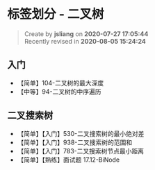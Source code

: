 标签划分 - 二叉树
===

> Create by **jsliang** on **2020-07-27 17:05:44**  
> Recently revised in **2020-08-05 15:24:24**

## 入门

* 【简单】104-二叉树的最大深度
* 【中等】94-二叉树的中序遍历

## 二叉搜索树

* 【简单】【入门】530-二叉搜索树的最小绝对差
* 【简单】【入门】938-二叉搜索树的范围和
* 【简单】【入门】783-二叉搜索树节点最小距离
* 【简单】【熟练】面试题 17.12-BiNode